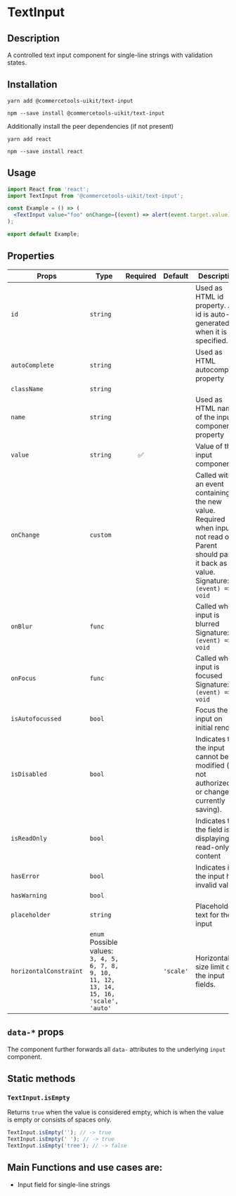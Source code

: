 <!-- THIS IS AN AUTOGENERATED FILE. DO NOT EDIT THIS FILE DIRECTLY. -->
<!-- This file is created by the `yarn generate-readme` script. -->

# TextInput

## Description

A controlled text input component for single-line strings with validation states.

## Installation

```
yarn add @commercetools-uikit/text-input
```

```
npm --save install @commercetools-uikit/text-input
```

Additionally install the peer dependencies (if not present)

```
yarn add react
```

```
npm --save install react
```

## Usage

```jsx
import React from 'react';
import TextInput from '@commercetools-uikit/text-input';

const Example = () => (
  <TextInput value="foo" onChange={(event) => alert(event.target.value)} />
);

export default Example;
```

## Properties

| Props                  | Type                                                                                               | Required | Default   | Description                                                                                                                                                           |
| ---------------------- | -------------------------------------------------------------------------------------------------- | :------: | --------- | --------------------------------------------------------------------------------------------------------------------------------------------------------------------- |
| `id`                   | `string`                                                                                           |          |           | Used as HTML id property. An id is auto-generated when it is not specified.                                                                                           |
| `autoComplete`         | `string`                                                                                           |          |           | Used as HTML autocomplete property                                                                                                                                    |
| `className`            | `string`                                                                                           |          |           |                                                                                                                                                                       |
| `name`                 | `string`                                                                                           |          |           | Used as HTML name of the input component. property                                                                                                                    |
| `value`                | `string`                                                                                           |    ✅    |           | Value of the input component.                                                                                                                                         |
| `onChange`             | `custom`                                                                                           |          |           | Called with an event containing the new value. Required when input is not read only. Parent should pass it back as value.&#xA;<br />&#xA;Signature: `(event) => void` |
| `onBlur`               | `func`                                                                                             |          |           | Called when input is blurred&#xA;Signature: `(event) => void`                                                                                                         |
| `onFocus`              | `func`                                                                                             |          |           | Called when input is focused&#xA;Signature: `(event) => void`                                                                                                         |
| `isAutofocussed`       | `bool`                                                                                             |          |           | Focus the input on initial render                                                                                                                                     |
| `isDisabled`           | `bool`                                                                                             |          |           | Indicates that the input cannot be modified (e.g not authorized, or changes currently saving).                                                                        |
| `isReadOnly`           | `bool`                                                                                             |          |           | Indicates that the field is displaying read-only content                                                                                                              |
| `hasError`             | `bool`                                                                                             |          |           | Indicates if the input has invalid values                                                                                                                             |
| `hasWarning`           | `bool`                                                                                             |          |           |                                                                                                                                                                       |
| `placeholder`          | `string`                                                                                           |          |           | Placeholder text for the input                                                                                                                                        |
| `horizontalConstraint` | `enum`<br/>Possible values:<br/>`3, 4, 5, 6, 7, 8, 9, 10, 11, 12, 13, 14, 15, 16, 'scale', 'auto'` |          | `'scale'` | Horizontal size limit of the input fields.                                                                                                                            |

## `data-*` props

The component further forwards all `data-` attributes to the underlying `input` component.

## Static methods

### `TextInput.isEmpty`

Returns `true` when the value is considered empty, which is when the value is empty or consists of spaces only.

```js
TextInput.isEmpty(''); // -> true
TextInput.isEmpty(' '); // -> true
TextInput.isEmpty('tree'); // -> false
```

## Main Functions and use cases are:

- Input field for single-line strings

